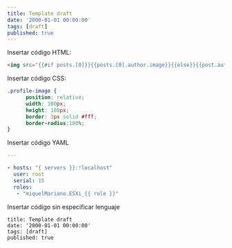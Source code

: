 ```yaml
---
title: Template draft
date: '2000-01-01 00:00:00'
tags: [draft]
published: true
---
```


Insertar código HTML:

``` html
<img src="{{#if posts.[0]}}{{posts.[0].author.image}}{{else}}{{post.author.image}}{{/if}}" class="profile-image" alt="My Profile Photo"/>
```

Insertar código CSS:

``` css
.profile-image {
      position: relative;
      width: 100px;
      height: 100px;
      border: 3px solid #fff;
      border-radius:100%;
}
```

Insertar código YAML

``` yaml
---

- hosts: "{ servers }}:!localhost"
  user: root
  serial: 15
  roles:
   - "miquelMariano.ESXi_{{ role }}"

```

Insertar código sin especificar lenguaje

``` 
title: Template draft
date: '2000-01-01 00:00:00'
tags: [draft]
published: true
```